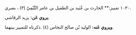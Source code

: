 ١٠٣٠ تمييز:** الحارث بن عُبَيد بن الطفيل بن عامر التَّيْمِيّ (٣) ، بصري.

**يروي عَن:** يزيد الرقاشي.

**ويروي عَنه:** الوليد بْن صالح النخاس (٤) .ذكرناه للتمييز بينهما.